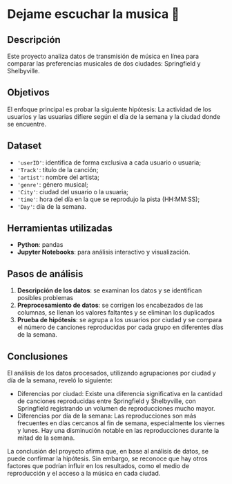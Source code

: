 # Dejame escuchar la musica 🎹

## Descripción
Este proyecto analiza datos de transmisión de música en línea para comparar las preferencias musicales de dos ciudades: Springfield y Shelbyville.

## Objetivos
El enfoque principal es probar la siguiente hipótesis: La actividad de los usuarios y las usuarias difiere según el día de la semana y la ciudad donde se encuentre.

## Dataset
- `'userID'`: identifica de forma exclusiva a cada usuario o usuaria;
- `'Track'`: título de la canción;
- `'artist'`: nombre del artista;
- `'genre'`: género musical;
- `'City'`: ciudad del usuario o la usuaria;
- `'time'`: hora del día en la que se reprodujo la pista (HH:MM:SS);
- `'Day'`: día de la semana.

## Herramientas utilizadas
- **Python**: pandas
- **Jupyter Notebooks**: para análisis interactivo y visualización.

## Pasos de análisis
 1. **Descripción de los datos**: se examinan los datos y se identifican posibles problemas
 2. **Preprocesamiento de datos**: se corrigen los encabezados de las columnas, se llenan los valores faltantes y se eliminan los duplicados
 3. **Prueba de hipótesis**: se agrupa a los usuarios por ciudad y se compara el número de canciones reproducidas por cada grupo en diferentes días de la semana.

## Conclusiones
El análisis de los datos procesados, utilizando agrupaciones por ciudad y día de la semana, reveló lo siguiente:
- Diferencias por ciudad: Existe una diferencia significativa en la cantidad de canciones reproducidas entre Springfield y Shelbyville, con Springfield registrando un volumen de reproducciones mucho mayor.
- Diferencias por día de la semana: Las reproducciones son más frecuentes en días cercanos al fin de semana, especialmente los viernes y lunes. Hay una disminución notable en las reproducciones durante la mitad de la semana.

La conclusión del proyecto afirma que, en base al análisis de datos, se puede confirmar la hipótesis. Sin embargo, se reconoce que hay otros factores que podrían influir en los resultados, como el medio de reproducción y el acceso a la música en cada ciudad.

